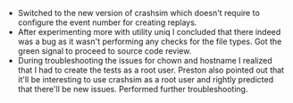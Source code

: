 * Switched to the new version of crashsim which doesn't require to configure the event number for creating replays.
* After experimenting more with utility uniq I concluded that there indeed was a bug as it wasn't performing any checks for the file types. Got the green signal to proceed to source code review. 
* During troubleshooting the issues for chown and hostname I realized that I had to create the tests as a root user. Preston also pointed out that it'll be interesting to use crashsim as a root user and rightly predicted that there'll be new issues. Performed further troubleshooting.
